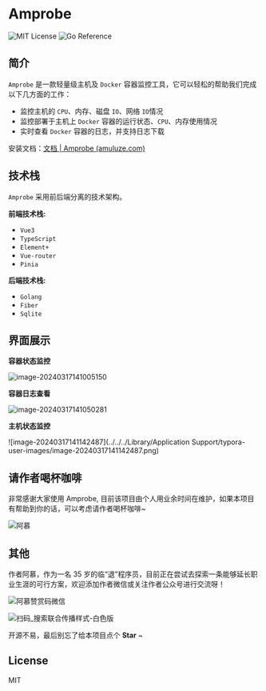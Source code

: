 # Amprobe

![MIT License](https://img.shields.io/badge/License-MIT-green.svg) ![Go Reference](https://pkg.go.dev/badge/github.com/shirou/gopsutil/v3.svg)

## 简介

`Amprobe` 是一款轻量级主机及 `Docker` 容器监控工具，它可以轻松的帮助我们完成以下几方面的工作：

- 监控主机的 `CPU`、内存、磁盘 `IO`、网络 `IO`情况
- 监控部署于主机上 `Docker` 容器的运行状态、`CPU`、内存使用情况
- 实时查看 `Docker` 容器的日志，并支持日志下载

安装文档：[文档 | Amprobe (amuluze.com)](https://amprobedoc.amuluze.com/)

## 技术栈

`Amprobe` 采用前后端分离的技术架构。

**前端技术栈:**

-   `Vue3`
-   `TypeScript`
-   `Element+`
-   `Vue-router`
-   `Pinia`

**后端技术栈:**

-   `Golang`
-   `Fiber`
-   `Sqlite`

## 界面展示

**容器状态监控**

![image-20240317141005150](https://gitee.com/amuluze/nezha/raw/image/Python3/images/202403171410602.png)

**容器日志查看**

![image-20240317141050281](https://gitee.com/amuluze/nezha/raw/image/Python3/images/202403171410416.png)

**主机状态监控**

![image-20240317141142487](../../../Library/Application Support/typora-user-images/image-20240317141142487.png)

## 请作者喝杯咖啡

非常感谢大家使用 Amprobe, 目前该项目由个人用业余时间在维护，如果本项目有帮助到你的话，可以考虑请作者喝杯咖啡~

![阿慕](https://gitee.com/amuluze/nezha/raw/image/Python3/images/202403171400612.jpg)

## 其他

作者阿慕，作为一名 35 岁的临“退”程序员，目前正在尝试去探索一条能够延长职业生涯的可行方案，欢迎添加作者微信或关注作者公众号进行交流呀！

![阿慕赞赏码微信](https://gitee.com/amuluze/nezha/raw/image/Python3/images/202403171407883.jpg)

![扫码_搜索联合传播样式-白色版](https://gitee.com/amuluze/nezha/raw/image/Python3/images/202403171407578.png)

开源不易，最后别忘了给本项目点个 **Star** ~

## License

MIT
